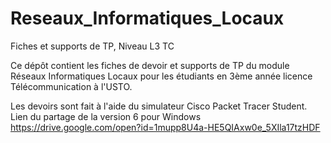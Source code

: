 # Reseaux_Informatiques_Locaux
Fiches et supports de TP, Niveau L3 TC

Ce dépôt contient les fiches de devoir et supports de TP du module Réseaux Informatiques Locaux pour les étudiants en 3ème année licence Télécommunication à l'USTO.

Les devoirs sont fait à l'aide du simulateur Cisco Packet Tracer Student. Lien du partage de la version 6 pour Windows https://drive.google.com/open?id=1mupp8U4a-HE5QIAxw0e_5XIla17tzHDF
